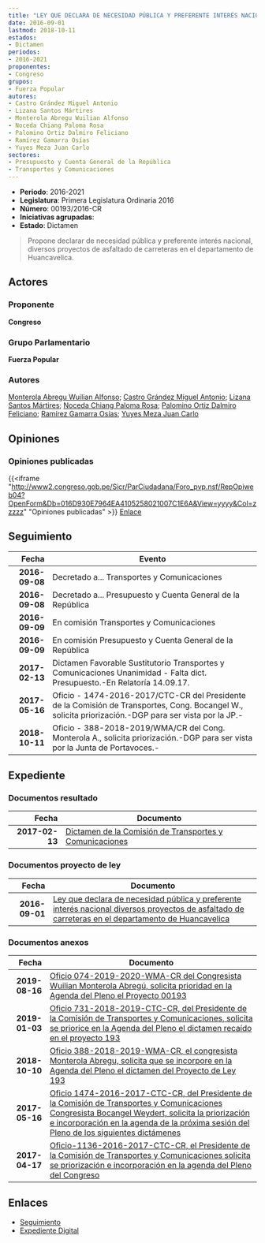 ```yaml
---
title: "LEY QUE DECLARA DE NECESIDAD PÚBLICA Y PREFERENTE INTERÉS NACIONAL, DIVERSOS PROYECTOS DE ASFALTADO DE CARRETERAS EN EL DEPARTAMENTO DE HUANCAVELICA"
date: 2016-09-01
lastmod: 2018-10-11
estados:
- Dictamen
periodos:
- 2016-2021
proponentes:
- Congreso
grupos:
- Fuerza Popular
autores:
- Castro Grández Miguel Antonio
- Lizana Santos Mártires
- Monterola Abregu Wuilian Alfonso
- Noceda Chiang Paloma Rosa
- Palomino Ortiz Dalmiro Feliciano
- Ramírez Gamarra Osías
- Yuyes Meza Juan Carlo
sectores:
- Presupuesto y Cuenta General de la República
- Transportes y Comunicaciones
---
```

- **Periodo**: 2016-2021
- **Legislatura**: Primera Legislatura Ordinaria 2016
- **Número**: 00193/2016-CR
- **Iniciativas agrupadas**: 
- **Estado**: Dictamen

> Propone declarar de necesidad pública y preferente interés nacional, diversos proyectos de asfaltado de carreteras en el departamento de Huancavelica.


## Actores

### Proponente

**Congreso**

### Grupo Parlamentario

**Fuerza Popular**

### Autores

[Monterola Abregu Wuilian Alfonso](mailto:mailto:wmonterola@congreso.gob.pe); [Castro Grández Miguel Antonio](mailto:mailto:macastro@congreso.gob.pe); [Lizana Santos Mártires](mailto:mailto:mlizana@congreso.gob.pe); [Noceda Chiang Paloma Rosa](mailto:mailto:pnoceda@congreso.gob.pe); [Palomino Ortiz Dalmiro Feliciano](mailto:mailto:dfpalomino@congreso.gob.pe); [Ramírez Gamarra Osías](mailto:mailto:oramirez@congreso.gob.pe); [Yuyes Meza Juan Carlo](mailto:mailto:jyuyes@congreso.gob.pe)

## Opiniones

### Opiniones publicadas

{{<iframe "http://www2.congreso.gob.pe/Sicr/ParCiudadana/Foro_pvp.nsf/RepOpiweb04?OpenForm&Db=016D930E7964EA4105258021007C1E6A&View=yyyy&Col=zzzzz" "Opiniones publicadas" >}}
[Enlace](http://www2.congreso.gob.pe/Sicr/ParCiudadana/Foro_pvp.nsf/RepOpiweb04?OpenForm&Db=016D930E7964EA4105258021007C1E6A&View=yyyy&Col=zzzzz)


## Seguimiento

| Fecha | Evento |
|------:|--------|
| **2016-09-08** | Decretado a... Transportes y Comunicaciones |
| **2016-09-08** | Decretado a... Presupuesto y Cuenta General de la República |
| **2016-09-09** | En comisión Transportes y Comunicaciones |
| **2016-09-09** | En comisión Presupuesto y Cuenta General de la República |
| **2017-02-13** | Dictamen Favorable Sustitutorio Transportes y Comunicaciones Unanimidad - Falta dict. Presupuesto.-En Relatoría 14.09.17. |
| **2017-05-16** | Oficio - 1474-2016-2017/CTC-CR del Presidente de la Comisión de Transportes, Cong. Bocangel W., solicita priorización.-DGP para ser vista por la JP.- |
| **2018-10-11** | Oficio - 388-2018-2019/WMA/CR del Cong. Monterola A., solicita priorización.-DGP para ser vista por la Junta de Portavoces.- |

## Expediente

### Documentos resultado

| Fecha | Documento |
|------:|-----------|
| **2017-02-13** | [Dictamen de la Comisión de Transportes y Comunicaciones](http://www.leyes.congreso.gob.pe/Documentos/2016_2021/Dictamenes/Proyectos_de_Ley/00193DC23MAY20170213.pdf) |

### Documentos proyecto de ley

| Fecha | Documento |
|------:|-----------|
| **2016-09-01** | [Ley que declara de necesidad pública y preferente interés nacional diversos proyectos de asfaltado de carreteras en el departamento de Huancavelica](http://www.leyes.congreso.gob.pe/Documentos/2016_2021/Proyectos_de_Ley_y_de_Resoluciones_Legislativas/PL0019320160901.pdf) |

### Documentos anexos

| Fecha | Documento |
|------:|-----------|
| **2019-08-16** | [Oficio 074-2019-2020-WMA-CR del Congresista Wuilian Monterola Abregú, solicita prioridad en la Agenda del Pleno el Proyecto 00193](http://www.leyes.congreso.gob.pe/Documentos/2016_2021/Oficios/Congresistas/OFICIO-074-2019-2020-WMA-CR.pdf) |
| **2019-01-03** | [Oficio 731-2018-2019-CTC-CR, del Presidente de la Comisión de Transportes y Comunicaciones, solicita se priorice en la Agenda del Pleno el dictamen recaído en el proyecto 193](http://www.leyes.congreso.gob.pe/Documentos/2016_2021/Oficios/Comisiones_Ordinarias/OFICIO-731-2018-2019-CTC-CR.pdf) |
| **2018-10-10** | [Oficio 388-2018-2019-WMA-CR, el congresista Monterola Abregu, solicita que se incorpore en la Agenda del Pleno el dictamen del Proyecto de Ley 193](http://www.leyes.congreso.gob.pe/Documentos/2016_2021/Oficios/Congresistas/OFICIO-388-2018-2019-WMA-CR.PDF) |
| **2017-05-16** | [Oficio 1474-2016-2017-CTC-CR, del Presidente de la Comisión de Transportes y Comunicaciones Congresista Bocangel Weydert, solicita la priorización e incorporación en la agenda de la próxima sesión del Pleno de los siguientes dictámenes](http://www.leyes.congreso.gob.pe/Documentos/2016_2021/Oficios/Comisiones_Ordinarias/OFICIO-1474-2016-2017-CTC-CR.pdf) |
| **2017-04-17** | [Oficio-1136-2016-2017-CTC-CR, el Presidente de la Comisión de Transportes y Comunicaciones solicita se priorización e incorporación en la agenda del Pleno del Congreso](http://www.leyes.congreso.gob.pe/Documentos/2016_2021/Oficios/Comisiones_Ordinarias/OFICIO-1136-2016-2017-CTC-CR.pdf) |

## Enlaces

- [Seguimiento](http://www2.congreso.gob.pe/Sicr/TraDocEstProc/CLProLey2016.nsf/f7fff46988ca05b1052578e100829cc7/1a014554461bb2be05258022005c2a9d?OpenDocument)
- [Expediente Digital](http://www2.congreso.gob.pe/Sicr/TraDocEstProc/Expvirt_2011.nsf/visbusqptramdoc1621/00193?opendocument)

